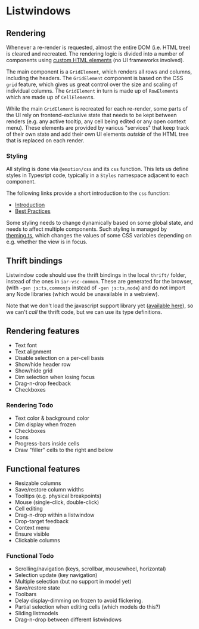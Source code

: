 # Listwindows

## Rendering

Whenever a re-render is requested, almost the entire DOM (i.e. HTML tree) is cleared
and recreated. The rendering logic is divided into a number of components using
[custom HTML
elements](https://developer.mozilla.org/en-US/docs/Web/API/Web_components/Using_custom_elements)
(no UI frameworks involved).

The main component is a `GridElement`, which renders all rows and columns,
including the headers. The `GridElement` component is based on the CSS `grid`
feature, which gives us great control over the size and scaling of individual
columns. The `GridElement` in turn is made up of `RowElement`s which are made up
of `CellElement`s.

While the main `GridElement` is recreated for each re-render, some parts of the UI
rely on frontend-exclusive state that needs to be kept between renders (e.g. any
active tooltip, any cell being edited or any open context menu). These elements are
provided by various "services" that keep track of their own state and add their own
UI elements *outside* of the HTML tree that is replaced on each render.

### Styling

All styling is done via `@emotion/css` and its `css` function. This lets us
define styles in Typesript code, typically in a `Styles` namespace adjacent to
each component.

The following links provide a short introduction to the `css` function:

* [Introduction](https://emotion.sh/docs/introduction)
* [Best Practices](https://emotion.sh/docs/best-practices)

Some styling needs to change dynamically based on some global state, and needs
to affect multiple components. Such styling is managed by
[theming.ts](rendering/styles/theming.ts), which changes the values
of some CSS variables depending on e.g. whether the view is in focus.

## Thrift bindings

Listwindow code should use the thrift bindings in the local `thrift/` folder,
instead of the ones in `iar-vsc-common`. These are generated for the browser,
(with `-gen js:ts,commonjs` instead of `-gen js:ts,node`) and do not import any
Node libraries (which would be unavailable in a webview).

Note that we don't load the javascript support library yet
([available here](https://github.com/apache/thrift/blob/master/lib/js/src/thrift.js)), so
we can't *call* the thrift code, but we can use its type definitions.

## Rendering features

* Text font
* Text alignment
* Disable selection on a per-cell basis
* Show/hide header row
* Show/hide grid
* Dim selection when losing focus
* Drag-n-drop feedback
* Checkboxes

### Rendering Todo

* Text color & background color
* Dim display when frozen
* Checkboxes
* Icons
* Progress-bars inside cells
* Draw "filler" cells to the right and below

## Functional features

* Resizable columns
* Save/restore column widths
* Tooltips (e.g. physical breakpoints)
* Mouse (single-click, double-click)
* Cell editing
* Drag-n-drop within a listwindow
* Drop-target feedback
* Context menu
* Ensure visible
* Clickable columns

### Functional Todo

* Scrolling/navigation (keys, scrollbar, mousewheel, horizontal)
* Selection update (key navigation)
* Multiple selection (but no support in model yet)
* Save/restore state
* Toolbars
* Delay display-dimming on frozen to avoid flickering.
* Partial selection when editing cells (which models do this?)
* Sliding listmodels
* Drag-n-drop between different listwindows

